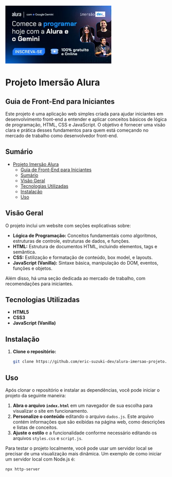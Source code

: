 ![Banner da Imersão Dev Google Gemini](assets/imersao-dev-google-gemini-inscreva-se-banner-final-artigo-mobile.webp)

# Projeto Imersão Alura

## Guia de Front-End para Iniciantes

Este projeto é uma aplicação web simples criada para ajudar iniciantes em desenvolvimento front-end a entender e aplicar conceitos básicos de lógica de programação, HTML, CSS e JavaScript. O objetivo é fornecer uma visão clara e prática desses fundamentos para quem está começando no mercado de trabalho como desenvolvedor front-end.

## Sumário

- [Projeto Imersão Alura](#projeto-imersão-alura)
  - [Guia de Front-End para Iniciantes](#guia-de-front-end-para-iniciantes)
  - [Sumário](#sumário)
  - [Visão Geral](#visão-geral)
  - [Tecnologias Utilizadas](#tecnologias-utilizadas)
  - [Instalação](#instalação)
  - [Uso](#uso)

## Visão Geral

O projeto inclui um website com seções explicativas sobre:

- **Lógica de Programação:** Conceitos fundamentais como algoritmos, estruturas de controle, estruturas de dados, e funções.
- **HTML:** Estrutura de documentos HTML, incluindo elementos, tags e semântica.
- **CSS:** Estilização e formatação de conteúdo, box model, e layouts.
- **JavaScript (Vanilla):** Sintaxe básica, manipulação do DOM, eventos, funções e objetos.

Além disso, há uma seção dedicada ao mercado de trabalho, com recomendações para iniciantes.

## Tecnologias Utilizadas

- **HTML5**
- **CSS3**
- **JavaScript (Vanilla)**

## Instalação

1. **Clone o repositório:**

   ```bash
   git clone https://github.com/eric-suzuki-dev/alura-imersao-projeto.git

## Uso

Após clonar o repositório e instalar as dependências, você pode iniciar o projeto da seguinte maneira:

1. **Abra o arquivo `index.html`** em um navegador de sua escolha para visualizar o site em funcionamento.
2. **Personalize o conteúdo** editando o arquivo `dados.js`. Este arquivo contém informações que são exibidas na página web, como descrições e listas de conceitos.
3. **Ajuste o estilo** e a funcionalidade conforme necessário editando os arquivos `styles.css` e `script.js`.

Para testar o projeto localmente, você pode usar um servidor local se precisar de uma visualização mais dinâmica. Um exemplo de como iniciar um servidor local com Node.js é:

```bash
npx http-server
